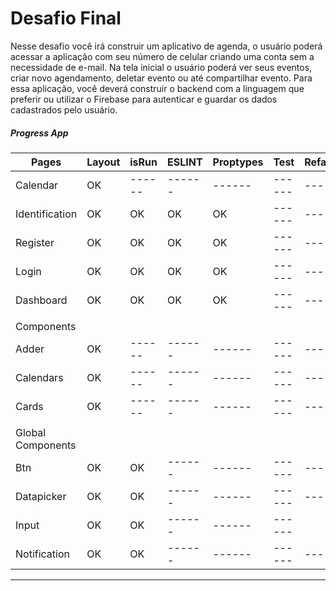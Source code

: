 # Desafio Final
Nesse desafio você irá construir um aplicativo de agenda, o usuário poderá acessar a aplicação com seu número de celular criando uma conta sem a necessidade de e-mail. Na tela inicial o usuário poderá ver seus eventos, criar novo agendamento, deletar evento ou até compartilhar evento. Para essa aplicação, você deverá construir o backend com a linguagem que preferir ou utilizar o Firebase para autenticar e guardar os dados cadastrados pelo usuário.

##### Progress App
| Pages | Layout | isRun | ESLINT | Proptypes | Test | Refactoring |
| ------ | ------ | ------ | ------ | ------ | ------ | ------ |
| Calendar | OK | ------ | ------ | ------ | ------ | ------ |
| Identification | OK | OK | OK | OK | ------ | ------ |
| Register | OK | OK | OK | OK | ------ | ------ |
| Login | OK | OK | OK | OK | ------ | ------ |
| Dashboard | OK | OK | OK | OK | ------ | ------ |
|  |  |  |  |  |  |  |
| Components |  |  |  |  |  |  |
| Adder | OK | ------ | ------ | ------ | ------ | ------ |
| Calendars | OK | ------ | ------ | ------ | ------ | ------ |
| Cards | OK | ------ | ------ | ------ | ------ | ------ |
|  |  |  |  |  |  |  |
| Global Components |  |  |  |  |  |  |
| Btn | OK | OK | ------ | ------ | ------ | ------ |
| Datapicker | OK | OK | ------ | ------ | ------ | ------ |
| Input | OK | OK | ------ | ------ | ------ |
| Notification | OK | OK | ------ | ------ | ------ | ------ |


----------------
